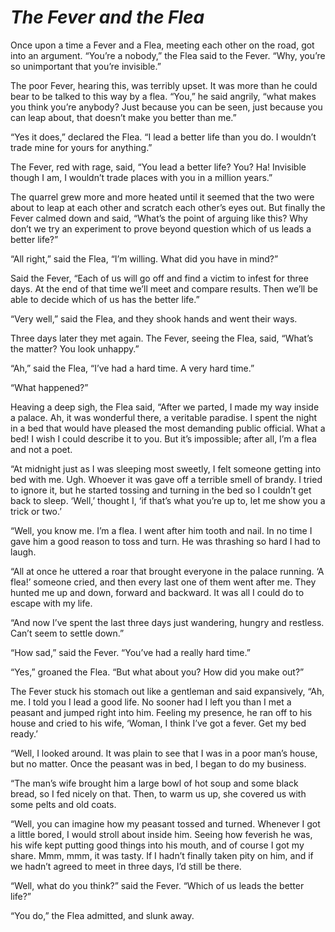 # ***The Fever and the Flea***



Once upon a time a Fever and a Flea, meeting each other on the road, got into an argument. “You’re a nobody,” the Flea said to the Fever. “Why, you’re so unimportant that you’re invisible.”

The poor Fever, hearing this, was terribly upset. It was more than he could bear to be talked to this way by a flea. “You,” he said angrily, “what makes you think you’re anybody? Just because you can be seen, just because you can leap about, that doesn’t make you better than me.”

“Yes it does,” declared the Flea. “I lead a better life than you do. I wouldn’t trade mine for yours for anything.”

The Fever, red with rage, said, “You lead a better life? You? Ha! Invisible though I am, I wouldn’t trade places with you in a million years.”

The quarrel grew more and more heated until it seemed that the two were about to leap at each other and scratch each other’s eyes out. But finally the Fever calmed down and said, “What’s the point of arguing like this? Why don’t we try an experiment to prove beyond question which of us leads a better life?”

“All right,” said the Flea, “I’m willing. What did you have in mind?”

Said the Fever, “Each of us will go off and find a victim to infest for three days. At the end of that time we’ll meet and compare results. Then we’ll be able to decide which of us has the better life.”

“Very well,” said the Flea, and they shook hands and went their ways.

Three days later they met again. The Fever, seeing the Flea, said, “What’s the matter? You look unhappy.”

“Ah,” said the Flea, “I’ve had a hard time. A very hard time.”

“What happened?”

Heaving a deep sigh, the Flea said, “After we parted, I made my way inside a palace. Ah, it was wonderful there, a veritable paradise. I spent the night in a bed that would have pleased the most demanding public official. What a bed! I wish I could describe it to you. But it’s impossible; after all, I’m a flea and not a poet.

“At midnight just as I was sleeping most sweetly, I felt someone getting into bed with me. Ugh. Whoever it was gave off a terrible smell of brandy. I tried to ignore it, but he started tossing and turning in the bed so I couldn’t get back to sleep. ‘Well,’ thought I, ‘if that’s what you’re up to, let me show you a trick or two.’

“Well, you know me. I’m a flea. I went after him tooth and nail. In no time I gave him a good reason to toss and turn. He was thrashing so hard I had to laugh.

“All at once he uttered a roar that brought everyone in the palace running. ‘A flea!’ someone cried, and then every last one of them went after me. They hunted me up and down, forward and backward. It was all I could do to escape with my life.

“And now I’ve spent the last three days just wandering, hungry and restless. Can’t seem to settle down.”

“How sad,” said the Fever. “You’ve had a really hard time.”

“Yes,” groaned the Flea. “But what about you? How did you make out?”

The Fever stuck his stomach out like a gentleman and said expansively, “Ah, me. I told you I lead a good life. No sooner had I left you than I met a peasant and jumped right into him. Feeling my presence, he ran off to his house and cried to his wife, ‘Woman, I think I’ve got a fever. Get my bed ready.’

“Well, I looked around. It was plain to see that I was in a poor man’s house, but no matter. Once the peasant was in bed, I began to do my business.

“The man’s wife brought him a large bowl of hot soup and some black bread, so I fed nicely on that. Then, to warm us up, she covered us with some pelts and old coats.

“Well, you can imagine how my peasant tossed and turned. Whenever I got a little bored, I would stroll about inside him. Seeing how feverish he was, his wife kept putting good things into his mouth, and of course I got my share. Mmm, mmm, it was tasty. If I hadn’t finally taken pity on him, and if we hadn’t agreed to meet in three days, I’d still be there.

“Well, what do you think?” said the Fever. “Which of us leads the better life?”

“You do,” the Flea admitted, and slunk away.